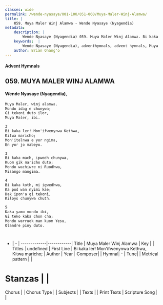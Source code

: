 ```yaml
---
classes: wide
permalink: /wende-nyasaye/001-100/051-060/Muya-Maler-Winj-Alamwa/
title: |
    059. Muya Maler Winj Alamwa - Wende Nyasaye (Nyagendia)
metadata:
    description: |
        Wende Nyasaye (Nyagendia) 059. Muya Maler Winj Alamwa. Bi kaka ler! Mon'ifwenynwa Kethwa, Kitwa maricho; Mon'itelnwa e yor ngima, En yor jo mabeyo.  
    keywords:  |
        Wende Nyasaye (Nyagendia), adventhymnals, advent hymnals, Muya Maler Winj Alamwa, Bi kaka ler! Mon'ifwenynwa Kethwa, Kitwa maricho;. 
    author: Brian Onang'o
---
```


#### Advent Hymnals
## 059. MUYA MALER WINJ ALAMWA
####  Wende Nyasaye (Nyagendia),

```txt
Muya Maler, winj alamwa.
Mondo idag e chunywa;
Gi tekoni duto ilor,
Muya Maler, ibi.

2
Bi kaka ler! Mon'ifwenynwa Kethwa,
Kitwa maricho;
Mon'itelnwa e yor ngima,
En yor jo mabeyo.

3
Bi kaka mach, ipwodh chunywa,
Kuom gik maricho duto;
Mondo wachiwre ni Ruodhwa,
Misango mangima.

4
Bi kaka koth, mi igwedhwa,
Ka pod wan nyimi kae;
Dak ipon'a gi tekoni,
Kiloyo chunywa chuth.

5
Kaka yamo mondo ibi,
Gi teko kaka chon cha;
Mondo warruok man kuom Yesu,
Olandre piny duto.




```

- |   -  |
-------------|------------|
Title | Muya Maler Winj Alamwa |
Key |  |
Titles | undefined |
First Line | Bi kaka ler! Mon'ifwenynwa Kethwa, Kitwa maricho; |
Author | 
Year | 
Composer| |
Hymnal|  - |
Tune|  |
Metrical pattern | |
# Stanzas |  |
Chorus |  |
Chorus Type |  |
Subjects | |
Texts |  |
Print Texts | 
Scripture Song |  |
    
